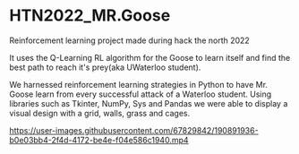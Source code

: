 # HTN2022_MR.Goose
Reinforcement learning project made during hack the north 2022

It uses the Q-Learning RL algorithm for the Goose to learn itself and find the best path to reach it's prey(aka UWaterloo student).

We harnessed reinforcement learning strategies in Python to have Mr. Goose learn from every successful attack of a Waterloo student. 
Using libraries such as Tkinter, NumPy, Sys and Pandas we were able to display a visual design with a grid, walls, grass and cages. 



https://user-images.githubusercontent.com/67829842/190891936-b0e03bb4-2f4d-4172-be4e-f04e586c1940.mp4

